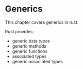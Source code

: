 # Generics

This chapter covers generics in rust.

Rust provides:
- generic data types
- generic methods
- generic functions
- associated types
- generic associated types